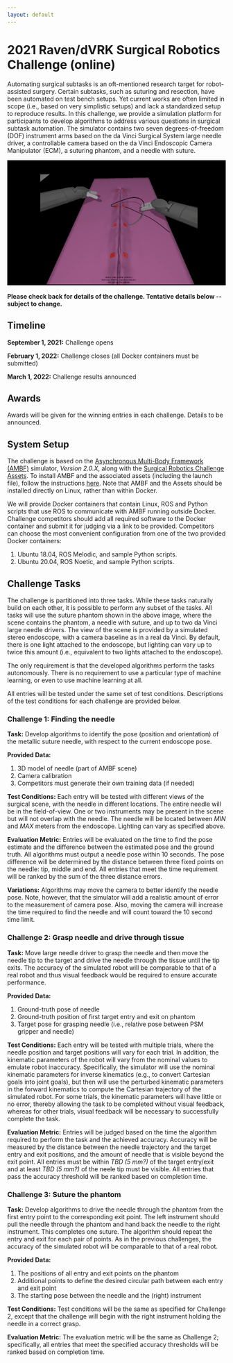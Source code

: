 ```yaml
---
layout: default
---
```


# 2021 Raven/dVRK Surgical Robotics Challenge (online)

Automating surgical subtasks is an oft-mentioned research target for robot-assisted surgery. Certain
subtasks, such as suturing and resection, have been automated on test bench setups. Yet current
works are often limited in scope (i.e., based on very simplistic setups) and lack a standardized
setup to reproduce results. In this challenge, we provide a simulation platform for participants to
develop algorithms to address various questions in surgical subtask automation. The simulator
contains two seven degrees-of-freedom (DOF) instrument arms based on the da Vinci Surgical System
large needle driver, a controllable camera based on the da Vinci Endoscopic Camera Manipulator
(ECM), a suturing phantom, and a needle with suture.

![Sample Surgical Scene](/surgical-robotics-challenge/figure_eight.gif)

**Please check back for details of the challenge. Tentative details below -- subject to change.**

## Timeline

**September 1, 2021:**  Challenge opens

**February 1, 2022:**  Challenge closes (all Docker containers must be submitted)

**March 1, 2022:**  Challenge results announced

## Awards

Awards will be given for the winning entries in each challenge. Details to be announced.

## System Setup

The challenge is based on the [Asynchronous Multi-Body Framework (AMBF)](https://github.com/WPI-AIM/ambf)
simulator, *Version 2.0.X*, along with the
[Surgical Robotics Challenge Assets](https://github.com/adnanmunawar/surgical_robotics_challenge).
To install AMBF and the associated assets (including the launch file), follow the instructions
[here](https://github.com/adnanmunawar/surgical_robotics_challenge).
Note that AMBF and the Assets should be installed directly on Linux, rather than within Docker.

We will provide Docker containers that contain Linux, ROS and Python scripts that use ROS to communicate
with AMBF running outside Docker.
Challenge competitors should add all required software to the Docker container and submit it
for judging via a link to be provided.
Competitors can choose the most convenient configuration from one of the two provided Docker containers:
1. Ubuntu 18.04, ROS Melodic, and sample Python scripts.
2. Ubuntu 20.04, ROS Noetic, and sample Python scripts.

## Challenge Tasks

The challenge is partitioned into three tasks. While these tasks naturally build on each other, it
is possible to perform any subset of the tasks. All tasks will use the suture phantom shown in the
above image, where the scene contains the phantom, a needle with suture, and up to two da Vinci
large needle drivers. The view of the scene is provided by a simulated stereo endoscope, with a
camera baseline as in a real da Vinci. By default, there is one light attached to the endoscope, but
lighting can vary up to twice this amount (i.e., equivalent to two lights attached to the
endoscope).

The only requirement is that the developed algorithms perform the tasks autonomously. There is no
requirement to use a particular type of machine learning, or even to use machine learning at all.

All entries will be tested under the same set of test conditions. Descriptions of the test
conditions for each challenge are provided below.

### Challenge 1: Finding the needle

**Task:** Develop algorithms to identify the pose (position and orientation) of the metallic suture
needle, with respect to the current endoscope pose.

**Provided Data:**
1. 3D model of needle (part of AMBF scene)
2. Camera calibration
3. Competitors must generate their own training data (if needed)

**Test Conditions:** Each entry will be tested with different views of the surgical scene, with the
needle in different locations. The entire needle will be in the field-of-view. One or two
instruments may be present in the scene but will not overlap with the needle. The needle will be
located between *MIN* and *MAX* meters from the endoscope. Lighting can vary as specified above.

**Evaluation Metric:** Entries will be evaluated on the time to find the pose estimate and the
difference between the estimated pose and the ground truth. All algorithms must output a needle
pose within 10 seconds. The pose difference will be determined by the distance between three fixed
points on the needle: tip, middle and end. All entries that meet the time requirement will be
ranked by the sum of the three distance errors.

**Variations:** Algorithms may move the camera to better identify the needle pose. Note, however,
that the simulator will add a realistic amount of error to the measurement of camera pose. Also,
moving the camera will increase the time required to find the needle and will count toward the 10
second time limit.

### Challenge 2: Grasp needle and drive through tissue

**Task:** Move large needle driver to grasp the needle and then move the needle tip to the target
and drive the needle through the tissue until the tip exits. The accuracy of the simulated robot
will be comparable to that of a real robot and thus visual feedback would be required to ensure
accurate performance.

**Provided Data:**
1. Ground-truth pose of needle
2. Ground-truth position of first target entry and exit on phantom
3. Target pose for grasping needle (i.e., relative pose between PSM gripper and needle)

**Test Conditions:** Each entry will be tested with multiple trials, where the needle position and
target positions will vary for each trial. In addition, the kinematic parameters of the robot will
vary from the nominal values to emulate robot inaccuracy. Specifically, the simulator will use the
nominal kinematic parameters for inverse kinematics (e.g., to convert Cartesian goals into joint
goals), but then will use the perturbed kinematic parameters in the forward kinematics to compute
the Cartesian trajectory of the simulated robot. For some trials, the kinematic parameters will
have little or no error, thereby allowing the task to be completed without visual feedback,
whereas for other trials, visual feedback will be necessary to successfully complete the task.

**Evaluation Metric:** Entries will be judged based on the time the algorithm required to perform
the task and the achieved accuracy. Accuracy will be measured by the distance between the needle
trajectory and the target entry and exit positions, and the amount of needle that is visible
beyond the exit point. All entries must be within *TBD (5 mm?)* of the target entry/exit and at
least *TBD (5 mm?)* of the neele tip must be visible. All entries that pass the accuracy threshold
will be ranked based on completion time.

### Challenge 3: Suture the phantom

**Task:** Develop algorithms to drive the needle through the phantom from the first entry point to
the corresponding exit point. The left instrument should pull the needle through the phantom and
hand back the needle to the right instrument. This completes one suture. The algorithm should repeat
the entry and exit for each pair of points.  As in the previous challenges, the accuracy of the
simulated robot will be comparable to that of a real robot.

**Provided Data:**
1. The positions of all entry and exit points on the phantom
2. Additional points to define the desired circular path between each entry and exit point
3. The starting pose between the needle and the (right) instrument

**Test Conditions:** Test conditions will be the same as specified for Challenge 2, except that the
challenge will begin with the right instrument holding the needle in a correct grasp.

**Evaluation Metric:** The evaluation metric will be the same as Challenge 2; specifically, all
entries that meet the specified accuracy thresholds will be ranked based on completion time.
